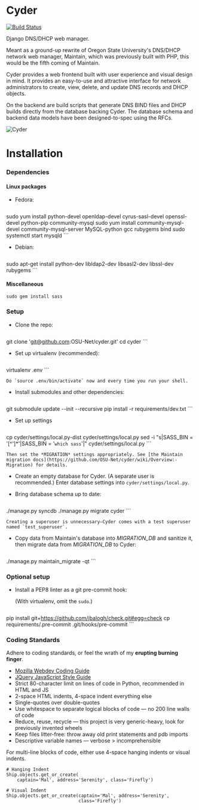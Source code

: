 Cyder
===

[![Build Status](https://travis-ci.org/OSU-Net/cyder.png?branch=master)](https://travis-ci.org/OSU-Net/cyder)

Django DNS/DHCP web manager.

Meant as a ground-up rewrite of Oregon State University's DNS/DHCP network web
manager, Maintain, which was previously built with PHP, this would be the fifth
coming of Maintain.

Cyder provides a web frontend built with user experience and visual design in
mind. It provides an easy-to-use and attractive interface for network
administrators to create, view, delete, and update DNS records and DHCP
objects.

On the backend are build scripts that generate DNS BIND files and DHCP builds
directly from the database backing Cyder. The database schema and backend
data models have been designed-to-spec using the RFCs.

![Cyder](http://i.imgur.com/p8Rmbvv.png)


Installation
============

### Dependencies

#### Linux packages

- Fedora:

    ```
sudo yum install python-devel openldap-devel cyrus-sasl-devel openssl-devel python-pip community-mysql
sudo yum install community-mysql-devel community-mysql-server MySQL-python gcc rubygems bind
sudo systemctl start mysqld
    ```

- Debian:

    ```
sudo apt-get install python-dev libldap2-dev libsasl2-dev libssl-dev rubygems
    ```

<!-- TODO: add MySQL, pip, etc. -->

#### Miscellaneous

```
sudo gem install sass
```

### Setup

- Clone the repo:

    ```
git clone 'git@github.com:OSU-Net/cyder.git'
cd cyder
    ```

- Set up virtualenv (recommended):

    ```
virtualenv .env
    ```

    Do `source .env/bin/activate` now and every time you run your shell.

- Install submodules and other dependencies:

    ```
git submodule update --init --recursive
pip install -r requirements/dev.txt
    ```
- Set up settings

    ```
cp cyder/settings/local.py-dist cyder/settings/local.py
sed -i "s|SASS_BIN = '[^']*'|SASS_BIN = '`which sass`'|" cyder/settings/local.py
    ```
    
    Then set the *MIGRATION* settings appropriately. See [the Maintain migration docs](https://github.com/OSU-Net/cyder/wiki/Overview:-Migration) for details.

- Create an empty database for Cyder. (A separate user is recommended.) Enter database settings into `cyder/settings/local.py`.

- Bring database schema up to date:

    ```
./manage.py syncdb
./manage.py migrate cyder
    ```
    
    Creating a superuser is unnecessary—Cyder comes with a test superuser named `test_superuser`.

- Copy data from Maintain's database into *MIGRATION\_DB* and sanitize it, then migrate data from *MIGRATION\_DB* to Cyder:

    ```
./manage.py maintain_migrate -qt
    ```

### Optional setup

- Install a PEP8 linter as a git pre-commit hook:

    (With virtualenv, omit the `sudo`.)

    ```
pip install git+https://github.com/jbalogh/check.git#egg=check
cp requirements/.pre-commit .git/hooks/pre-commit
    ```

### Coding Standards

Adhere to coding standards, or feel the wrath of my **erupting burning finger**.

- [Mozilla Webdev Coding Guide](http://mozweb.readthedocs.org/en/latest/reference/index.html)
- [JQuery JavaScript Style Guide](http://contribute.jquery.org/style-guide/js/)
- Strict 80-character limit on lines of code in Python, recommended in HTML and JS
- 2-space HTML indents, 4-space indent everything else
- Single-quotes over double-quotes
- Use whitespace to separate logical blocks of code — no 200 line walls of code
- Reduce, reuse, recycle — this project is very generic-heavy, look for previously invented wheels
- Keep files litter-free: throw away old print statements and pdb imports
- Descriptive variable names — verbose > incomprehensible

For multi-line blocks of code, either use 4-space hanging indents or visual indents.

```
# Hanging Indent
Ship.objects.get_or_create(
    captain='Mal', address='Serenity', class='Firefly')

# Visual Indent
Ship.objects.get_or_create(captain='Mal', address='Serenity',
                           class='Firefly')
```
